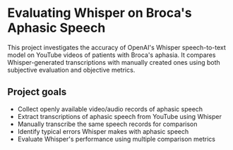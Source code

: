 #  Evaluating Whisper on Broca's Aphasic Speech
This project investigates the accuracy of OpenAI's Whisper speech-to-text model on YouTube videos of patients with Broca's aphasia. It compares Whisper-generated transcriptions with manually created ones using both subjective evaluation and objective metrics.

## Project goals
- Collect openly available video/audio records of aphasic speech
- Extract transcriptions of aphasic speech from YouTube using Whisper
- Manually transcribe the same speech records for comparison
- Identify typical errors Whisper makes with aphasic speech
- Evaluate Whisper's performance using multiple comparison metrics
